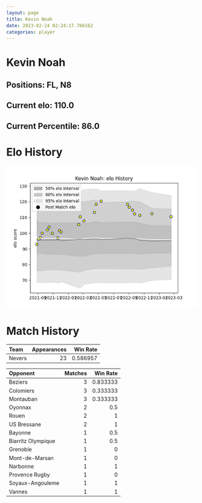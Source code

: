```yaml
---  
layout: page  
title: Kevin Noah  
date: 2023-02-24 02:24:17.766162  
categories: player  
---
```

# Kevin Noah

## Positions: FL, N8

## Current elo: 110.0

## Current Percentile: 86.0

# Elo History


![elo history](history_KevinNoah.png)
# Match History


| Team   |   Appearances |   Win Rate |
|:-------|--------------:|-----------:|
| Nevers |            23 |   0.586957 |

| Opponent           |   Matches |   Win Rate |
|:-------------------|----------:|-----------:|
| Beziers            |         3 |   0.833333 |
| Colomiers          |         3 |   0.333333 |
| Montauban          |         3 |   0.333333 |
| Oyonnax            |         2 |   0.5      |
| Rouen              |         2 |   1        |
| US Bressane        |         2 |   1        |
| Bayonne            |         1 |   0.5      |
| Biarritz Olympique |         1 |   0.5      |
| Grenoble           |         1 |   0        |
| Mont-de-Marsan     |         1 |   0        |
| Narbonne           |         1 |   1        |
| Provence Rugby     |         1 |   0        |
| Soyaux-Angouleme   |         1 |   1        |
| Vannes             |         1 |   1        |